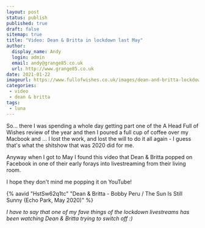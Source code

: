 ```yaml
---
layout: post
status: publish
published: true
draft: false
sitemap: true
title: "Video: Dean & Britta in lockdown last May"
author:
  display_name: Andy
  login: admin
  email: andy@grange85.co.uk
  url: http://www.grange85.co.uk
date: 2021-01-22
imageurl: https://www.fullofwishes.co.uk/images/dean-and-britta-lockdown-2020-05.jpg
categories:
 - video
 - dean & britta
tags:
 - luna
---
```


So... there I was spending a whole day getting part one of the A Head Full of Wishes review of the year and then I poured a full cup of coffee over my Macbook and ... I lost the work, and lost the will to do it all again - I guess that's what the shitshow that was 2020 did for me.

Anyway when I got to May I found this video that Dean & Britta popped on Facebook in one of their early forays into livestreaming from their living room.

I hope they don't mind me popping it on YouTube!

{% aavid "HstSw62q1tc" "Dean & Britta - Bobby Peru / The Sun Is Still Sunny (Echo Park, May 2020)" %}

_I have to say that one of my fave things of the lockdown livestreams has been watching Dean & Britta trying to switch off :)_
